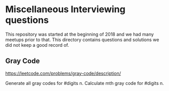 # Miscellaneous Interviewing questions

This repository was started at the beginning of 2018 and we had many meetups
prior to that. This directory contains questions and solutions we did not keep
a good record of.

## Gray Code
https://leetcode.com/problems/gray-code/description/

Generate all gray codes for #digits n. Calculate mth gray code for #digits n.